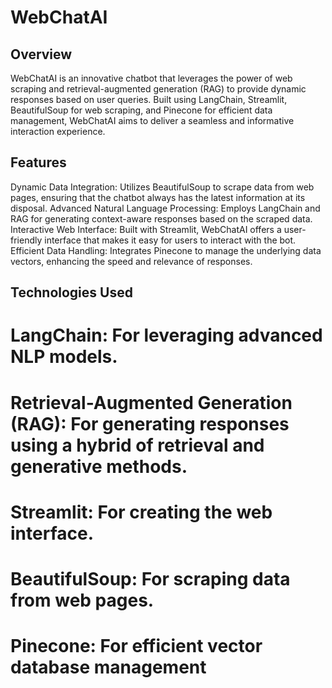
# **WebChatAI**
## Overview
WebChatAI is an innovative chatbot that leverages the power of web scraping and retrieval-augmented generation (RAG) to provide dynamic responses based on user queries. Built using LangChain, Streamlit, BeautifulSoup for web scraping, and Pinecone for efficient data management, WebChatAI aims to deliver a seamless and informative interaction experience.

## Features
Dynamic Data Integration: Utilizes BeautifulSoup to scrape data from web pages, ensuring that the chatbot always has the latest information at its disposal.
Advanced Natural Language Processing: Employs LangChain and RAG for generating context-aware responses based on the scraped data.
Interactive Web Interface: Built with Streamlit, WebChatAI offers a user-friendly interface that makes it easy for users to interact with the bot.
Efficient Data Handling: Integrates Pinecone to manage the underlying data vectors, enhancing the speed and relevance of responses.
## Technologies Used
 # LangChain: For leveraging advanced NLP models.
 # Retrieval-Augmented Generation (RAG): For generating responses using a hybrid of retrieval and generative methods.
 # Streamlit: For creating the web interface.
 # BeautifulSoup: For scraping data from web pages.
 # Pinecone: For efficient vector database management
